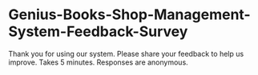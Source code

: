 # Genius-Books-Shop-Management-System-Feedback-Survey
Thank you for using our system. Please share your feedback to help us improve. Takes 5 minutes. Responses are anonymous.
